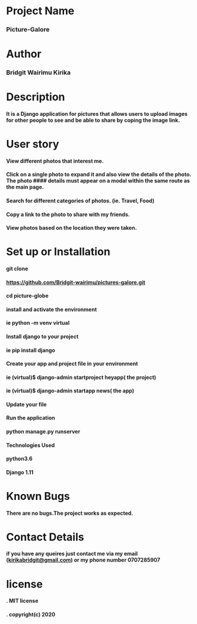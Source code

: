 # Project Name
### Picture-Galore

# Author 
### Bridgit Wairimu Kirika

# Description
#### It is a Django application for pictures that allows users to upload images for other people to see and be able to share by coping the image link.

# User story
#### View different photos that interest me.
#### Click on a single photo to expand it and also view the details of the photo. The photo #### details must appear on a modal within the same route as the main page.
#### Search for different categories of photos. (ie. Travel, Food)
#### Copy a link to the photo to share with my friends.
#### View photos based on the location they were taken.

# Set up or Installation
#### git clone
#### https://github.com/Bridgit-wairimu/pictures-galore.git

#### cd picture-globe

#### install and activate the environment
#### ie python -m venv virtual 

#### Install django to your project
#### ie pip install django

#### Create your app and project file in your environment

#### ie (virtual)$ django-admin startproject heyapp( the project)

#### ie (virtual)$ django-admin startapp news( the app)


#### Update your file

#### Run the application
#### python manage.py runserver

#### Technologies Used

#### python3.6
#### Django 1.11

# Known Bugs
#### There are no bugs.The project works as expected.

# Contact Details

#### if you have any queires just contact me via my email (kirikabridgit@gmail.com) or my phone number 0707285907

# license

#### . MIT license
#### . copyright(c) 2020

